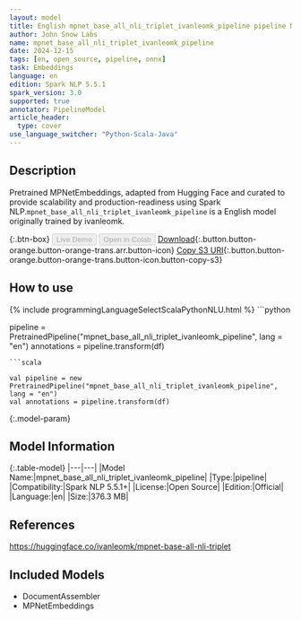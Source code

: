 ```yaml
---
layout: model
title: English mpnet_base_all_nli_triplet_ivanleomk_pipeline pipeline MPNetEmbeddings from ivanleomk
author: John Snow Labs
name: mpnet_base_all_nli_triplet_ivanleomk_pipeline
date: 2024-12-15
tags: [en, open_source, pipeline, onnx]
task: Embeddings
language: en
edition: Spark NLP 5.5.1
spark_version: 3.0
supported: true
annotator: PipelineModel
article_header:
  type: cover
use_language_switcher: "Python-Scala-Java"
---
```


## Description

Pretrained MPNetEmbeddings, adapted from Hugging Face and curated to provide scalability and production-readiness using Spark NLP.`mpnet_base_all_nli_triplet_ivanleomk_pipeline` is a English model originally trained by ivanleomk.

{:.btn-box}
<button class="button button-orange" disabled>Live Demo</button>
<button class="button button-orange" disabled>Open in Colab</button>
[Download](https://s3.amazonaws.com/auxdata.johnsnowlabs.com/public/models/mpnet_base_all_nli_triplet_ivanleomk_pipeline_en_5.5.1_3.0_1734307045885.zip){:.button.button-orange.button-orange-trans.arr.button-icon}
[Copy S3 URI](s3://auxdata.johnsnowlabs.com/public/models/mpnet_base_all_nli_triplet_ivanleomk_pipeline_en_5.5.1_3.0_1734307045885.zip){:.button.button-orange.button-orange-trans.button-icon.button-copy-s3}

## How to use



<div class="tabs-box" markdown="1">
{% include programmingLanguageSelectScalaPythonNLU.html %}
```python

pipeline = PretrainedPipeline("mpnet_base_all_nli_triplet_ivanleomk_pipeline", lang = "en")
annotations =  pipeline.transform(df)   

```
```scala

val pipeline = new PretrainedPipeline("mpnet_base_all_nli_triplet_ivanleomk_pipeline", lang = "en")
val annotations = pipeline.transform(df)

```
</div>

{:.model-param}
## Model Information

{:.table-model}
|---|---|
|Model Name:|mpnet_base_all_nli_triplet_ivanleomk_pipeline|
|Type:|pipeline|
|Compatibility:|Spark NLP 5.5.1+|
|License:|Open Source|
|Edition:|Official|
|Language:|en|
|Size:|376.3 MB|

## References

https://huggingface.co/ivanleomk/mpnet-base-all-nli-triplet

## Included Models

- DocumentAssembler
- MPNetEmbeddings